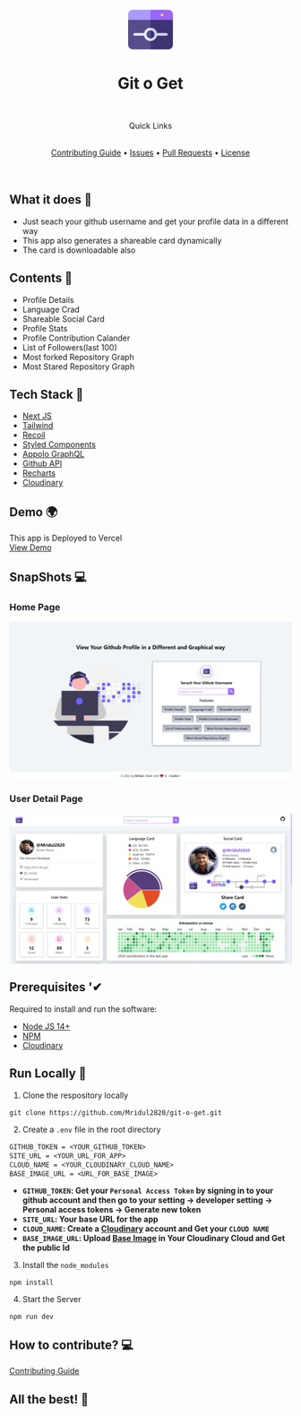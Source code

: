 <p align="center">
    <img src="/public/logo.png" align="center" width="80"/>
</p>

<div align="center">
    <h1>Git o Get</h1>
</div>

<br />

<div align="center">
    <p>Quick Links</p>
    <br />
    <a href="CONTRIBUTING.md">Contributing Guide</a> •
    <a href="https://github.com/Mridul2820/git-o-get/issues">Issues</a> •
    <a href="https://github.com/Mridul2820/git-o-get/pulls">Pull Requests</a> •
    <a href="LICENSE">License</a>
</div>

<br />
<br />

## What it does 🤔

- Just seach your github username and get your profile data in a different way
- This app also generates a shareable card dynamically
- The card is downloadable also

## Contents 🧧

- Profile Details
- Language Crad
- Shareable Social Card
- Profile Stats
- Profile Contribution Calander
- List of Followers(last 100)
- Most forked Repository Graph
- Most Stared Repository Graph

## Tech Stack 👾

- [Next JS](https://nextjs.org/)
- [Tailwind](https://tailwindcss.com/)
- [Recoil](https://recoiljs.org/)
- [Styled Components](https://styled-components.com/)
- [Appolo GraphQL](https://www.apollographql.com/)
- [Github API](https://docs.github.com/en/graphql)
- [Recharts](https://recharts.org/en-US/)
- [Cloudinary](https://cloudinary.com/)

## Demo 🌍

This app is Deployed to Vercel
<br />
[View Demo](https://git-o-get.mridul.tech/)

## SnapShots 💻

### Home Page

<img src="/public/assets/app-home.png" align="center"/>

### User Detail Page

<img src="/public/assets/app-snapshot.png" align="center"/>

## Prerequisites '✔

Required to install and run the software:

- [Node JS 14+](https://nodejs.org/)
- [NPM](https://www.npmjs.com/get-npm)
- [Cloudinary](https://cloudinary.com/)

## Run Locally 🤠

1. Clone the respository locally

```
git clone https://github.com/Mridul2820/git-o-get.git
```

2. Create a `.env` file in the root directory

```
GITHUB_TOKEN = <YOUR_GITHUB_TOKEN>
SITE_URL = <YOUR_URL_FOR_APP>
CLOUD_NAME = <YOUR_CLOUDINARY_CLOUD_NAME>
BASE_IMAGE_URL = <URL_FOR_BASE_IMAGE>
```

- **`GITHUB_TOKEN`: Get your `Personal Access Token` by signing in to your github account and then go to your setting -> developer setting -> Personal access tokens -> Generate new token**
- **`SITE_URL`: Your base URL for the app**
- **`CLOUD_NAME`: Create a [Cloudinary](https://cloudinary.com/users/register/free) account and Get your `CLOUD NAME`**
- **`BASE_IMAGE_URL`: Upload [Base Image](https://github.com/Mridul2820/git-o-get/blob/main/public/assets/github-social.jpg) in Your Cloudinary Cloud and Get the public Id**

3. Install the `node_modules`

```
npm install
```

4. Start the Server

```
npm run dev
```

## How to contribute? 💻

<a href="CONTRIBUTING.md">Contributing Guide</a>

## All the best! 🥇
